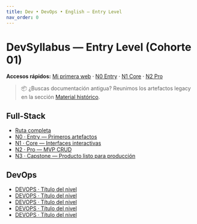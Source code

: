 ```yaml
---
title: Dev • DevOps • English — Entry Level
nav_order: 0
---
```

# DevSyllabus — Entry Level (Cohorte 01)

**Accesos rápidos:** [Mi primera web](/public/) · [N0 Entry](/fullstack/n0-entry/) · [N1 Core](/fullstack/n1-core/) · [N2 Pro](/fullstack/n2-pro/)

> 📦 ¿Buscas documentación antigua? Reunimos los artefactos legacy en la sección [Material histórico](/legacy/).

## Full-Stack

- [Ruta completa](/fullstack/)
- [N0 · Entry — Primeros artefactos](/fullstack/n0-entry/)
- [N1 · Core — Interfaces interactivas](/fullstack/n1-core/)
- [N2 · Pro — MVP CRUD](/fullstack/n2-pro/)
- [N3 · Capstone — Producto listo para producción](/fullstack/n3-capstone/)

## DevOps

- [DEVOPS · Título del nivel](/devops/l0-scratch/)
- [DEVOPS · Título del nivel](/devops/l1-starter/)
- [DEVOPS · Título del nivel](/devops/l2-builder/)
- [DEVOPS · Título del nivel](/devops/l3-advanced/)
- [DEVOPS · Título del nivel](/devops/l4-pro/)
